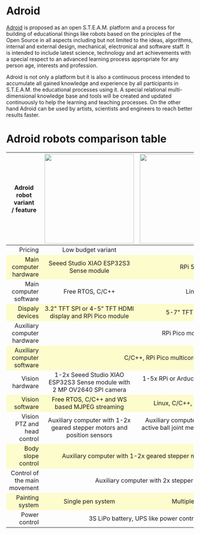 # Adroid
[Adroid](https://en.wikipedia.org/wiki/User:Chradev/Adriod) is proposed as an open S.T.E.A.M. platform and a process for building of educational things like robots based on the principles of the Open Source in all aspects including but not limited to the ideas, algorithms, internal and external design, mechanical, electronical and software staff. It is intended to include latest science, technology and art achievements with a special respect to an advanced learning process appropriate for any person age, interests and profession.

Adroid is not only a platform but it is also a continuous process intended to accumulate all gained knowledge and experience by all participants in S.T.E.A.M. the educational processes using it. A special relational multi-dimensional knowledge base and tools will be created and updated continuously to help the learning and teaching processes. On the other hand Adroid can be used by artists, scientists and engineers to reach better results faster.

# Adroid robots comparison table

<table style="overflow-y: hidden; width: 100%;height: 100%;text-align: center; border:1px; border-collapse: collapse;">
<thead>
<tr >
    <th width="25%" style="text-align: center;" > Adroid robot variant <br> / feature </th>
    <th width="25%" style="text-align: center;"> <img src="https://github.com/chradev/Adroid/blob/main/assets/theSmall.png?raw=true" width="auto" height="240px" ></th>
    <th width="25%" style="text-align: center;"> <img src="https://github.com/chradev/Adroid/blob/main/assets/theTall.png?raw=true" width="auto" height="240px" ></th>
    <th width="25%" style="text-align: center;"> <img src="https://github.com/chradev/Adroid/blob/main/assets/theWide.png?raw=true" width="auto" height="240px" ></th></tr>
</thead><tbody>
<tr >
    <td width="25%" style="text-align: end;"> Pricing </td>
    <td width="25%" style="text-align: center;"> Low budget variant </td>
    <td colspan="2" style="text-align: center;"> Advanced variants </td></tr>
<tr style="background-color: #fcfccc;">
    <td style="text-align: end;" > Main computer hardware </td>
    <td > Seeed Studio XIAO ESP32S3 Sense module </td>
    <td colspan="2" > RPi 5 SBC, active cooling, NVMe SSD </td></tr>
<tr >
    <td style="text-align: end;" > Main computer software </td>
    <td > Free RTOS, C/C++ </td>
    <td colspan="2" > Linux, C/C++, Python, JavaScript </td></tr>
<tr style="background-color: #fcfccc;">
    <td style="text-align: end;" > Dispaly devices </td>
    <td > 3.2" TFT SPI or 4-5" TFT HDMI display and RPi Pico module </td>
    <td colspan="2" > 5-7" TFT HDMI display or multimedia projector  </td></tr>
<tr >
    <td style="text-align: end;" > Auxiliary computer hardware </td>
    <td colspan="3" > RPi Pico module </td></tr>
<tr style="background-color: #fcfccc;">
    <td style="text-align: end;" > Auxiliary computer software </td>
    <td colspan="3" > C/C++, RPi Pico multicore and PIO features </td></tr>
<tr >
    <td style="text-align: end;" > Vision hardware </td>
    <td > 1-2x Seeed Studio XIAO ESP32S3 Sense module with 2&nbsp;MP OV2640 SPI camera </td>
    <td colspan="2" > 1-5x RPi or Arducam 8, 16 or 64 MP CSI cameras connected to RPi&nbsp;5 </td></tr>
<tr style="background-color: #fcfccc;">
    <td style="text-align: end;" > Vision software </td>
    <td > Free RTOS, C/C++ and WS based MJPEG streaming </td>
    <td colspan="2" > Linux, C/C++, Python, WS based h264 streaming server </td></tr>
<tr >
    <td style="text-align: end;" > Vision PTZ and head control </td>
    <td >  Auxiliary computer with 1-2x geared stepper motors and position sensors </td>
    <td colspan="2" > Auxiliary computer with 1-4x geared stepper motors, optional active ball joint mechanism, position sensors and ePTZ based on camera control </td></tr>
<tr style="background-color: #fcfccc;">
    <td style="text-align: end;" > Body slope control </td>
    <td colspan="3" >  Auxiliary computer with 1-2x geared stepper motors and strength and position sensors </td></tr>
<tr >
    <td style="text-align: end;" > Control of the main movement </td>
    <td colspan="3" >  Auxiliary computer with 2x stepper motors and multiple sensors </td></tr>
<tr style="background-color: #fcfccc;">
    <td style="text-align: end;" > Painting system </td>
    <td > Single pen system </td>
    <td colspan="2" > Multiple-pen or liquid multicolor jet system </td></tr>
<tr >
    <td style="text-align: end;" > Power control </td>
    <td colspan="3" > 3S LiPo battery, UPS like power control and wireless battery charger </td></tr>
</tbody></table>

# More new ideas

## Use Active Ball Joint Mechanism for head movement

Using the idea of an active ball joint mechanism in combination with the motor control based on the RPi Pico PIO algorithm proposed by Van Hunter Adams will make head movement functionality extremely efficient.

<img src="https://github.com/chradev/Adroid/blob/main/assets/ActiveBeallJoint-2.png?raw=true" alt="Active Beall Joint Mechanism" width="100%">

The absolute positioning can be based on the measurement and the processing of the 3 spatial components of the magnetic flux density vector (i.e. BX, BY and BZ). Melexis has a long list of 2D and 3D sensing devices, like the one shown in the picture below.

<img src="https://github.com/chradev/Adroid/blob/main/assets/3dPositioningMelexis.png?raw=true" alt="Active Beall Joint Mechanism" width="100%">

## Applying the Transformer's idea to body movement

The ability to transform the robot from four-wheeled (2 driving and 2 auxiliary wheels) to two-wheeled balancing variant can be realized by adding auxiliary wheels to the robot arms. Some sensors, like an absolute positioning rotational sensor (360 degrees) and a strain gauge sensor to measure the reaction force, will help to enlarge precision of the body movement.

<img src="https://github.com/chradev/Adroid/blob/main/assets/TransformersIdea.png?raw=true" alt="Active Beall Joint Mechanism" width="100%">

## Use alternative painting technology

Using an alternative to pen painting technology will give you the freedom to use multiple colors (cyan, magenta, yellow, black and white) and to paint on both black and white surfaces. The use of the CMYK color model will make it possible to paint even true color pictures. Different methods to atomize liquid paint, like air (airbrushes), ultrasonic, electrostatic, etc., can be assessed and/or tested to find the best painting solution for the Adroid robots.

<img src="https://github.com/chradev/Adroid/blob/main/assets/PintingRobot.png?raw=true" alt="Active Beall Joint Mechanism" width="100%">

## Some alternatives it can be assessed and/or tested

Alternatives to be assessed and tested:
* Captain (rope) gear for body movement using two arms schematics
* Strain gauge sensor made as PCB including all electronic staff
* Absolute positioning rotational sensor (360 degree) for head and arms

<img src="https://github.com/chradev/Adroid/blob/main/assets/SameAlteratives.png?raw=true" alt="Same Alteratives" width="100%">


# Next steps to be done

## Electrical and mechanical issues

* Schematic of motor drivers for driving wheels motors like auxiliary geared stepper motors;
* Unification of the motor control based on RPi Pico PIO algorithm by Van Hunter Adams;
* Modifying of 3D printed driving wheels to use both O-rings and silicone/rubber tires like in Pololu wheels;
* Unification of sets of motor pairs for driving wheels, head and body movement, including appropriate sensors;
* Adding of distance, line following and edge sensors to the driving wheels' setup;
* Adding of a pair of hall sensors for head movement for controlling of end and middle positions;
* Change from a single to a pair of auxiliary geared stepper motors for body movement (two-arm model);
* Migration from free wheel ball bearing to nylon pulley with bearing for arms;
* Adding of a pair of hall and PCB made strain gauge sensors for body movement by arms;
* Development of a PCB with arm sensors, electronics and geared stepper motors driver;
* Selecting an appropriate communication interface for both the RPi Pico MCUs and the RPi 5 board;
* Development and prototyping of appropriate printed circuits boards;
* Revising of chosen PRi 5 UPS power supply module;
* Investigation of the possibility to use a liquid based true color printing system.

## Software issues

* Splitting of algorithms for deeply embedded applications for dual-core RPi Pico MCUs;
* Integration of uROS and ROS 2 systems into RPi Pico and RPi 5 firmware;
* Defining of appropriate configuration and command infrastructure;
* Implementation of appropriate control algorithms and information structure;
* Development of interactive user interface based Web Sockets ;
* Development of a task based interface for high level robot control.

# First real prototypes

## Some software staff developed and/or tested (short videos)

### Head and body movement using geared stepper motors controled by RPi Pico PIO

Van Hunter Adams' algorithm for the RPi Pico PIO is downloaded, built and tested on the head and body movement auxiliary geared stepper motors in the Small Adroid prototype. For the building of the firmware, Linux OS on the RPi 5 board at the Wide Adroid prototype is used. The complete set of the RPi Pico C/C++ SDK and all the required libraries and tools to build and flash it on the target are also installed. The video shows synchronized body and head movements controlled by the RPi Pico PIO. The animation with 46.5 fps visible on the 3.2" TFT SPI display is generated on an overclocked at 250 MHz RPi Pico MCU using the TFT_eSPI library and transferred over SPI at 62.5 MHz.

[IMG_1380.webm](https://github.com/user-attachments/assets/fc1d304b-d6ce-423e-b7e3-0300df6fe03b)

### Dual camera streaming server with ePTZ control

The next video is a compilation of a user interface based Web Sockets and remote terminals running corresponding server staff and shows the real time ePTZ control of both cameras. In addition, the almost real time video streaming and its low latency are observable thanks to embedded and synchronized clocks running at both server and user ends.

https://github.com/chradev/pi-h264-to-browser-streamer/assets/11261306/cbac77e0-3cdb-4b67-8a05-6e53c996912c

## Mechanical design prototypes

Three real Adroid prototypes (the Small, the Tall and the Wide) are shown in the picture below. It was chosen to use NEMA 42HB34 stepper motors for the main robot movement and 28BYJ-48 geared stepper motors as auxiliary with ULN2003 drivers for body and head movement. The body movement is based on a single stepper motor, belt gear based on 16- and 60-tooth GT2 pulleys, and an arm with a pair of ball bearing free wheels on springs. Two of them (the Tall and the Wide) are running on their RPi 5 boards Linux OS and a dual camera streaming server with ePTZ control written on Python. The RPi 5 boards are powered by 3S Li-Po UPS modules. The head movement (pan only) of these two prototypes is based on a single auxiliary geared stepper motor. The Small Adroid prototype (low budget variant) contains three RPi Pico MCUs and ULN2003 drivers for stepper motor control, two MCUs with a 2 MP OV2640 SPI camera and microphone each, and one for the server staff based on the Seeed Studio XIAO ESP32S3 Sense modules. All these low consumption modules are extremely small (21mm x 17,5mm) and have 8MB RAM, 8MB of flash, 2.4GHz Wi-Fi, BLE 5.0, a wide set of interfaces, and can be programmed via their USB-C конектор.

<img src="https://github.com/chradev/Adroid/blob/main/assets/Prototypes-b.png?raw=true" alt="Prototypes" width="100%">

## 3D printed unified details and wide mount variant with own wheel design

In the picture below is shown the second generation of 3D printed unified details, including own Pololu like driving wheel with two O-rings, hub and 60-tooth GT2 pulley. It is planned instead of a single motor with belt gear and a single arm with a pair of free ball bearing wheels for body movement to use a dual arm scheme with a directly coupled geared stepper motor, a nylon pulley with bearing, a PCB made strain gauge, and a pair of hall sensors for each arm. On the photo is shown a new prototype variant with two body movement auxiliary geared stepper motors;

<img src="https://github.com/chradev/Adroid/blob/main/assets/3D-Printing-Details-Gen4-Plus.png?raw=true" alt="3D Printing Details" width="100%">

## Third party components

The components shown on the picture are before the second generation of 3D printed unified details and include Pololu wheels and belt geared body movement scheme staff.

<img src="https://github.com/chradev/Adroid/blob/main/assets/ThirdPartyStaff.png?raw=true" alt="Third Party Staff" width="100%">

## Simulated design configurations

The simulation web application was developed in the very beginning and did not reflect later modifications made in prototyping process.

<img src="https://github.com/chradev/Adroid/blob/main/assets/AllDesignConfigurations.webp?raw=true" alt="All Design Configurations" width="100%">

# Related projects and links

Some of the links include staff from different projects, investigations and tests that could be used in the current development process.

 * [A simple web application to test different design configurations of STEAM robots](https://github.com/chradev/steam-robot-design-simulator)
 * [Dual camera, near-real-time, h.264 video streamer from RPi 5 to a bowser](https://github.com/chradev/pi-h264-to-browser-streamer)
 * [Own implementation of open source intelligent robot – startup design notes](https://www.radevs.net/chradev/projects/DesignNotes.pdf)
 * [Unified ILI9341 Graphic Test](https://github.com/chradev/Unified-ILI9341-Graphic-Test)
 * [Unified_ili9340_Graphic_Test_plus](https://github.com/chradev/Unified_ili9340_Graphic_Test_plus)
 * [DrawWithDMA](https://github.com/chradev/DrawWithDMA)
 * [Unified Multicore Low Power IoT Platform](https://www.radevs.net/chradev/projects/Unified_Multicore_Low_Power_IoT_Platform.pdf)
 * Open S.T.E.A.M. initiative - ([En](https://www.radevs.net/chradev/projects/OpenSTEAM.pdf), [Bg](https://www.radevs.net/chradev/projects/OpenSTEAM_bg.pdf))
